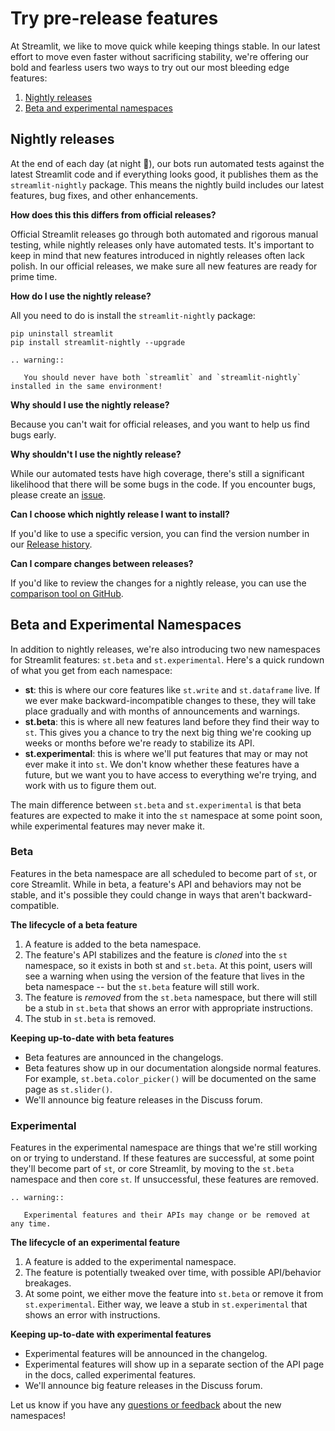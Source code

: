# Try pre-release features

At Streamlit, we like to move quick while keeping things stable. In our latest effort to move even faster without sacrificing stability, we're offering our bold and fearless users two ways to try out our most bleeding edge features:

1. [Nightly releases](#nightly-releases)
2. [Beta and experimental namespaces](#beta-and-experimental-namespaces)

## Nightly releases

At the end of each day (at night 🌛), our bots run automated tests against the latest Streamlit code and if everything looks good, it publishes them as the `streamlit-nightly` package. This means the nightly build includes our latest features, bug fixes, and other enhancements.

**How does this this differs from official releases?**

Official Streamlit releases go through both automated and rigorous manual testing, while nightly releases only have automated tests. It's important to keep in mind that new features introduced in nightly releases often lack polish. In our official releases, we make sure all new features are ready for prime time.

**How do I use the nightly release?**

All you need to do is install the `streamlit-nightly` package:

```
pip uninstall streamlit
pip install streamlit-nightly --upgrade
```

```eval_rst
.. warning::

   You should never have both `streamlit` and `streamlit-nightly` installed in the same environment!
```

**Why should I use the nightly release?**

Because you can't wait for official releases, and you want to help us find bugs early.

**Why shouldn't I use the nightly release?**

While our automated tests have high coverage, there's still a significant likelihood that there will be some bugs in the code. If you encounter bugs, please create an [issue](https://github.com/streamlit/streamlit/issues/new/choose).

**Can I choose which nightly release I want to install?**

If you'd like to use a specific version, you can find the version number in our [Release history](https://pypi.org/project/streamlit-nightly/#history).

**Can I compare changes between releases?**

If you'd like to review the changes for a nightly release, you can use the [comparison tool on GitHub](https://github.com/streamlit/streamlit/compare/0.57.3...0.57.4.dev20200412).

## Beta and Experimental Namespaces

In addition to nightly releases, we're also introducing two new namespaces for Streamlit features: `st.beta` and `st.experimental`. Here's a quick rundown of what you get from each namespace:

- **st**: this is where our core features like `st.write` and `st.dataframe` live. If we ever make backward-incompatible changes to these, they will take place gradually and with months of announcements and warnings.
- **st.beta**: this is where all new features land before they find their way to `st`. This gives you a chance to try the next big thing we're cooking up weeks or months before we're ready to stabilize its API.
- **st.experimental**: this is where we'll put features that may or may not ever make it into `st`. We don't know whether these features have a future, but we want you to have access to everything we're trying, and work with us to figure them out.

The main difference between `st.beta` and `st.experimental` is that beta features are expected to make it into the `st` namespace at some point soon, while experimental features may never make it.

### Beta

Features in the beta namespace are all scheduled to become part of `st`, or core Streamlit. While in beta, a feature's API and behaviors may not be stable, and it's possible they could change in ways that aren't backward-compatible.

**The lifecycle of a beta feature**

1. A feature is added to the beta namespace.
2. The feature's API stabilizes and the feature is _cloned_ into the `st` namespace, so it exists in both st and `st.beta`. At this point, users will see a warning when using the version of the feature that lives in the beta namespace -- but the `st.beta` feature will still work.
3. The feature is _removed_ from the `st.beta` namespace, but there will still be a stub in `st.beta` that shows an error with appropriate instructions.
4. The stub in `st.beta` is removed.

**Keeping up-to-date with beta features**

- Beta features are announced in the changelogs.
- Beta features show up in our documentation alongside normal features. For example, `st.beta.color_picker()` will be documented on the same page as `st.slider()`.
- We'll announce big feature releases in the Discuss forum.

### Experimental

Features in the experimental namespace are things that we're still working on or trying to understand. If these features are successful, at some point they'll become part of `st`, or core Streamlit, by moving to the `st.beta` namespace and then core `st`. If unsuccessful, these features are removed.

```eval_rst
.. warning::

   Experimental features and their APIs may change or be removed at any time.
```

**The lifecycle of an experimental feature**

1. A feature is added to the experimental namespace.
2. The feature is potentially tweaked over time, with possible API/behavior breakages.
3. At some point, we either move the feature into `st.beta` or remove it from `st.experimental`. Either way, we leave a stub in `st.experimental` that shows an error with instructions.

**Keeping up-to-date with experimental features**

- Experimental features will be announced in the changelog.
- Experimental features will show up in a separate section of the API page in the docs, called experimental features.
- We'll announce big feature releases in the Discuss forum.

Let us know if you have any [questions or feedback](https://discuss.streamlit.io/) about the new namespaces!

